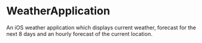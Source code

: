 # WeatherApplication
 An iOS weather application which displays current weather, forecast for the next 8 days and an hourly forecast of the current location.
